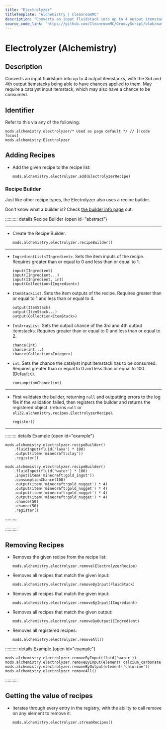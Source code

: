 ```yaml
---
title: "Electrolyzer"
titleTemplate: "Alchemistry | CleanroomMC"
description: "Converts an input fluidstack into up to 4 output itemstacks, with the 3rd and 4th output itemstacks being able to have chances applied to them. May require a catalyst input itemstack, which may also have a chance to be consumed."
source_code_link: "https://github.com/CleanroomMC/GroovyScript/blob/master/src/main/java/com/cleanroommc/groovyscript/compat/mods/alchemistry/Electrolyzer.java"
---
```


# Electrolyzer (Alchemistry)

## Description

Converts an input fluidstack into up to 4 output itemstacks, with the 3rd and 4th output itemstacks being able to have chances applied to them. May require a catalyst input itemstack, which may also have a chance to be consumed.

## Identifier

Refer to this via any of the following:

```groovy:no-line-numbers {1}
mods.alchemistry.electrolyzer/* Used as page default */ // [!code focus]
mods.alchemistry.Electrolyzer
```


## Adding Recipes

- Add the given recipe to the recipe list:

    ```groovy:no-line-numbers
    mods.alchemistry.electrolyzer.add(ElectrolyzerRecipe)
    ```


### Recipe Builder

Just like other recipe types, the Electrolyzer also uses a recipe builder.

Don't know what a builder is? Check [the builder info page](../../getting_started/builder.md) out.

:::::::::: details Recipe Builder {open id="abstract"}

---

- Create the Recipe Builder.

    ```groovy:no-line-numbers
    mods.alchemistry.electrolyzer.recipeBuilder()
    ```

---

- `IngredientList<IIngredient>`. Sets the item inputs of the recipe. Requires greater than or equal to 0 and less than or equal to 1.

    ```groovy:no-line-numbers
    input(IIngredient)
    input(IIngredient...)
    input(IIngredient, int)
    input(Collection<IIngredient>)
    ```

- `ItemStackList`. Sets the item outputs of the recipe. Requires greater than or equal to 1 and less than or equal to 4.

    ```groovy:no-line-numbers
    output(ItemStack)
    output(ItemStack...)
    output(Collection<ItemStack>)
    ```

- `IntArrayList`. Sets the output chance of the 3rd and 4th output itemstacks. Requires greater than or equal to 0 and less than or equal to 2.

    ```groovy:no-line-numbers
    chance(int)
    chance(int...)
    chance(Collection<Integer>)
    ```

- `int`. Sets the chance the catalyst input itemstack has to be consumed. Requires greater than or equal to 0 and less than or equal to 100. (Default `0`).

    ```groovy:no-line-numbers
    consumptionChance(int)
    ```

---

- First validates the builder, returning `null` and outputting errors to the log file if the validation failed, then registers the builder and returns the registered object. (returns `null` or `al132.alchemistry.recipes.ElectrolyzerRecipe`).

    ```groovy:no-line-numbers
    register()
    ```

---

::::::::: details Example {open id="example"}
```groovy:no-line-numbers
mods.alchemistry.electrolyzer.recipeBuilder()
    .fluidInput(fluid('lava') * 100)
    .output(item('minecraft:clay'))
    .register()

mods.alchemistry.electrolyzer.recipeBuilder()
    .fluidInput(fluid('water') * 100)
    .input(item('minecraft:gold_ingot'))
    .consumptionChance(100)
    .output(item('minecraft:gold_nugget') * 4)
    .output(item('minecraft:gold_nugget') * 4)
    .output(item('minecraft:gold_nugget') * 4)
    .output(item('minecraft:gold_nugget') * 4)
    .chance(50)
    .chance(50)
    .register()
```

:::::::::

::::::::::

## Removing Recipes

- Removes the given recipe from the recipe list:

    ```groovy:no-line-numbers
    mods.alchemistry.electrolyzer.remove(ElectrolyzerRecipe)
    ```

- Removes all recipes that match the given input:

    ```groovy:no-line-numbers
    mods.alchemistry.electrolyzer.removeByInput(FluidStack)
    ```

- Removes all recipes that match the given input:

    ```groovy:no-line-numbers
    mods.alchemistry.electrolyzer.removeByInput(IIngredient)
    ```

- Removes all recipes that match the given output:

    ```groovy:no-line-numbers
    mods.alchemistry.electrolyzer.removeByOutput(IIngredient)
    ```

- Removes all registered recipes:

    ```groovy:no-line-numbers
    mods.alchemistry.electrolyzer.removeAll()
    ```

:::::::::: details Example {open id="example"}
```groovy:no-line-numbers
mods.alchemistry.electrolyzer.removeByInput(fluid('water'))
mods.alchemistry.electrolyzer.removeByInput(element('calcium_carbonate'))
mods.alchemistry.electrolyzer.removeByOutput(element('chlorine'))
mods.alchemistry.electrolyzer.removeAll()
```

::::::::::

## Getting the value of recipes

- Iterates through every entry in the registry, with the ability to call remove on any element to remove it:

    ```groovy:no-line-numbers
    mods.alchemistry.electrolyzer.streamRecipes()
    ```
